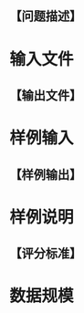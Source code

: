 
<h2>
【问题描述】
</h2>

# 输入文件


<h2>
【输出文件】
</h2>

# 样例输入


<h2>
【样例输出】
</h2>

# 样例说明


<h2>
【评分标准】
</h2>

# 数据规模


<br/>
